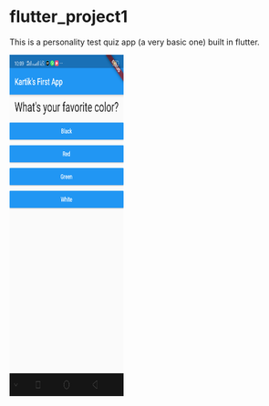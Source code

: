 # flutter_project1

This is a personality test quiz app (a very basic one) built in flutter.

<img src = "Screenshots/Screenshot_2020-01-20-22-09-05-36_edcdeeadecad6848ec8c28bf8470822b.png" height = 600 width = 200>
